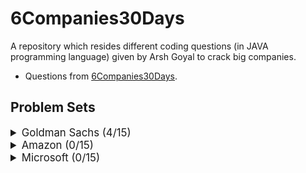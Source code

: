 # 6Companies30Days

A repository which resides different coding questions (in JAVA programming language) given by Arsh Goyal to crack big companies.

- Questions from [6Companies30Days](https://docs.google.com/document/d/1gArkit3S_KXNfl01XSE0HLqpLR2gbh2mJ8ftsxKVd24/edit).

## Problem Sets

<details>
<summary style="font-size: 1.2em">Goldman Sachs (4/15)</summary>

| Sr  | [Problems](./goldman-sachs/README.md)                                                             | TryIt                                                                                                                                  | Status |
| --- | ------------------------------------------------------------------------------------------------- | -------------------------------------------------------------------------------------------------------------------------------------- | ------ |
| 1   | [Print Anagrams Together](./Goldman_Sachs/Question1.java)                                         | [![Problem Link](./assets/gfg.svg)](https://practice.geeksforgeeks.org/problems/print-anagrams-together/1/#)                           | 👌     |
| 2   | [Overlapping Rectangles](./Goldman_Sachs/Question2.java)                                          | [![Problem Link](./assets/gfg.svg)](https://practice.geeksforgeeks.org/problems/overlapping-rectangles1924/1/)                         | 👌     |
| 3   | [Count the subarrays having product less than k](./Goldman_Sachs/Question3.java)                  | [![Problem Link](./assets/gfg.svg)](https://practice.geeksforgeeks.org/problems/count-the-subarrays-having-product-less-than-k1708/1/) | 👌     |
| 4   | [Run Length Encoding](./Goldman_Sachs/Question4.java)                                             | [![Problem Link](./assets/gfg.svg)](https://practice.geeksforgeeks.org/problems/run-length-encoding/1/)                                | 👌     |
| 5   | [Ugly Number](./goldman-sachs/ugly-numbers2254.md)                                                | [![Problem Link](./assets/gfg.svg)](https://practice.geeksforgeeks.org/problems/ugly-numbers2254/1/)                                   |
| 6   | [Greatest Common Divisor of Strings](./Goldman_Sachs/Question6.java)                              | [![Problem Link](./assets/lc.svg)](https://leetcode.com/problems/greatest-common-divisor-of-strings/)                                  | 👌     |
| 7   | [Find the position of M-th item](./goldman-sachs/find-the-position-of-m-th-item1723.md)           | [![Problem Link](./assets/gfg.svg)](https://practice.geeksforgeeks.org/problems/find-the-position-of-m-th-item1723/1#)                 |
| 8   | [Total Decoding Messages](./goldman-sachs/total-decoding-messages1235.md)                         | [![Problem Link](./assets/gfg.svg)](https://practice.geeksforgeeks.org/problems/total-decoding-messages1235/1/)                        |
| 9   | [Number following a pattern](./goldman-sachs/number-following-a-pattern3126.md)                   | [![Problem Link](./assets/gfg.svg)](https://practice.geeksforgeeks.org/problems/number-following-a-pattern3126/1#)                     |
| 10  | [Max 10 numbers in a list having 10M entries](./goldman-sachs/k-largest-elements3736.md)          | [![Problem Link](./assets/gfg.svg)](https://practice.geeksforgeeks.org/problems/k-largest-elements3736/1)                              |
| 11  | [Find Missing And Repeating](./goldman-sachs/find-missing-and-repeating2512.md)                   | [![Problem Link](./assets/gfg.svg)](https://practice.geeksforgeeks.org/problems/find-missing-and-repeating2512/1/#)                    |
| 12  | [Squares in N\*N Chessboard](./goldman-sachs/squares-in-nn-chessboard1801.md)                     | [![Problem Link](./assets/gfg.svg)](https://practice.geeksforgeeks.org/problems/squares-in-nn-chessboard1801/1)                        |
| 13  | [Decode the string](./goldman-sachs/decode-the-string2444.md)                                     | [![Problem Link](./assets/gfg.svg)](https://practice.geeksforgeeks.org/problems/decode-the-string2444/1)                               |
| 14  | [Minimum Size Subarray Sum](./goldman-sachs/minimum-size-subarray-sum.md)                         | [![Problem Link](./assets/lc.svg)](https://leetcode.com/problems/minimum-size-subarray-sum/)                                           |
| 15  | [Array Pair Sum Divisibility Problem](./goldman-sachs/array-pair-sum-divisibility-problem3257.md) | [![Problem Link](./assets/gfg.svg)](https://practice.geeksforgeeks.org/problems/array-pair-sum-divisibility-problem3257/1#)            |

</details>

<details>
<summary style="font-size: 1.2em">Amazon (0/15)</summary>

| Sr  | [Problems](./amazon/README.md)                                                                              | TryIt                                                                                                                                | Status |
| --- | ----------------------------------------------------------------------------------------------------------- | ------------------------------------------------------------------------------------------------------------------------------------ | ------ |
| 1   | [Maximum Profit](./amazon/maximum-profit.md)                                                                | [![Problem Link](./assets/gfg.svg)](https://practice.geeksforgeeks.org/problems/maximum-profit4657/1)                                |
| 2   | [Longest Mountain in Array](./amazon/longest-mountain-in-array.md)                                          | [![Problem Link](./assets/lc.svg)](https://leetcode.com/problems/longest-mountain-in-array/)                                         |
| 3   | [IPL 2021 - Match Day 2](./amazon/ipl-2021-match-day-2.md)                                                  | [![Problem Link](./assets/gfg.svg)](https://practice.geeksforgeeks.org/problems/deee0e8cf9910e7219f663c18d6d640ea0b87f87/1/)         |
| 4   | [Brackets in Matrix Chain Multiplication](./brackets-in-matrix-chain-multiplication.md)                     | [![Problem Link](./assets/gfg.svg)](https://practice.geeksforgeeks.org/problems/brackets-in-matrix-chain-multiplication1024/1/)      |
| 5   | [Phone directory](./amazon/phone-directory.md)                                                              | [![Problem Link](./assets/gfg.svg)](https://practice.geeksforgeeks.org/problems/phone-directory4628/1/)                              |
| 6   | [Maximum of all subarrays of size k](./amazon/maximum-of-all-subarrays-of-size.md)                          | [![Problem Link](./assets/gfg.svg)](https://practice.geeksforgeeks.org/problems/maximum-of-all-subarrays-of-size-k3101/1)            |
| 7   | [First non-repeating character in a stream](./amazon/first-non-repeating-character-in-a-stream.md)          | [![Problem Link](./assets/gfg.svg)](https://practice.geeksforgeeks.org/problems/first-non-repeating-character-in-a-stream1216/1)     |
| 8   | [Count ways to N'th Stair(Order does not matter)](./amazon/count-ways-to-nth-stairorder-does-not-matter.md) | [![Problem Link](./assets/gfg.svg)](https://practice.geeksforgeeks.org/problems/count-ways-to-nth-stairorder-does-not-matter1322/1/) |
| 9   | [Is Sudoku Valid](./amazon/is-sudoku-valid.md)                                                              | [![Problem Link](./assets/gfg.svg)](https://practice.geeksforgeeks.org/problems/is-sudoku-valid4820/1/)                              |
| 10  | [Nuts and Bolts Problem](./amazon/nuts-and-bolts-problem.md)                                                | [![Problem Link](./assets/gfg.svg)](https://practice.geeksforgeeks.org/problems/nuts-and-bolts-problem0431/1)                        |
| 11  | [Serialize and Deserialize a Binary Tree](./amazon/serialize-and-deserialize-a-binary-tree.md)              | [![Problem Link](./assets/gfg.svg)](https://practice.geeksforgeeks.org/problems/serialize-and-deserialize-a-binary-tree/1)           |
| 12  | [Column name from a given column number](./amazon/column-name-from-a-given-column-number.md)                | [![Problem Link](./assets/gfg.svg)](https://practice.geeksforgeeks.org/problems/column-name-from-a-given-column-number4244/1/)       |
| 13  | [Rotting Oranges](./amazon/rotting-oranges.md)                                                              | [![Problem Link](./assets/lc.svg)](https://leetcode.com/problems/rotting-oranges/)                                                   |
| 14  | [Burning Tree](./amazon/burning-tree.md)                                                                    | [![Problem Link](./assets/gfg.svg)](https://practice.geeksforgeeks.org/problems/burning-tree/1/)                                     |
| 15  | [Delete N nodes after M nodes of a linked list](./amazon/delete-n-nodes-after-m-nodes-of-a-linked-list.md)  | [![Problem Link](./assets/gfg.svg)](https://practice.geeksforgeeks.org/problems/delete-n-nodes-after-m-nodes-of-a-linked-list/1/)    |

</details>

<details>
<summary style="font-size: 1.2em">Microsoft (0/15)</summary>

| Sr  | [Problems](./microsoft/README.md)                                                                     | TryIt                                                                                                                                   | Status |
| --- | ----------------------------------------------------------------------------------------------------- | --------------------------------------------------------------------------------------------------------------------------------------- | ------ |
| 1   | [Minimum sum partition](./microsoft/minimum-sum-partition.md)                                         | [![Problem Link](./assets/gfg.svg)](https://practice.geeksforgeeks.org/problems/minimum-sum-partition3317/1/)                           |
| 2   | [Prerequisite Tasks](./microsoft/prerequisite-tasks.md)                                               | [![Problem Link](./assets/gfg.svg)](https://practice.geeksforgeeks.org/problems/prerequisite-tasks/1/)                                  |
| 3   | [Rotate by 90 degree](./microsoft/rotate-by-90-degree.md)                                             | [![Problem Link](./assets/gfg.svg)](https://practice.geeksforgeeks.org/problems/rotate-by-90-degree0356/1/)                             |
| 4   | [Spirally traversing a matrix](./microsoft/spirally-traversing-a-matrix.md)                           | [![Problem Link](./assets/gfg.svg)](https://practice.geeksforgeeks.org/problems/spirally-traversing-a-matrix-1587115621/1/)             |
| 5   | [Stock span problem](./microsoft/stock-span-problem.md)                                               | [![Problem Link](./assets/gfg.svg)](https://practice.geeksforgeeks.org/problems/stock-span-problem-1587115621/1)                        |
| 6   | [Possible Words From Phone Digits](./microsoft/possible-words-from-phone-digits.md)                   | [![Problem Link](./assets/gfg.svg)](https://practice.geeksforgeeks.org/problems/possible-words-from-phone-digits-1587115620/1/)         |
| 7   | [Unit Area of largest region of 1's](./microsoft/length-of-largest-region-of-1s.md)                   | [![Problem Link](./assets/gfg.svg)](https://practice.geeksforgeeks.org/problems/length-of-largest-region-of-1s-1587115620/1/)           |
| 8   | [Connect Nodes at Same Level](./microsoft/connect-nodes-at-same-level.md)                             | [![Problem Link](./assets/gfg.svg)](https://practice.geeksforgeeks.org/problems/connect-nodes-at-same-level/1/)                         |
| 9   | [Count Number of SubTrees having given Sum](./microsoft/count-number-of-subtrees-having-given-sum.md) | [![Problem Link](./assets/gfg.svg)](https://practice.geeksforgeeks.org/problems/count-number-of-subtrees-having-given-sum/1/)           |
| 10  | [Stickler Thief](./microsoft/stickler-theif.md)                                                       | [![Problem Link](./assets/gfg.svg)](https://practice.geeksforgeeks.org/problems/stickler-theif-1587115621/1/)                           |
| 11  | [Generate Binary Numbers](./microsoft/generate-binary-numbers.md)                                     | [![Problem Link](./assets/gfg.svg)](https://practice.geeksforgeeks.org/problems/generate-binary-numbers-1587115620/1/)                  |
| 12  | [Find All Four Sum Numbers](./microsoft/find-all-four-sum-numbers.md)                                 | [![Problem Link](./assets/gfg.svg)](https://practice.geeksforgeeks.org/problems/find-all-four-sum-numbers1732/1)                        |
| 13  | [Bridge edge in a graph](./microsoft/bridge-edge-in-graph.md)                                         | [![Problem Link](./assets/gfg.svg)](https://practice.geeksforgeeks.org/problems/bridge-edge-in-graph/1)                                 |
| 14  | [Minimum steps to destination](./microsoft/minimum-steps-to-destination.md)                           | [![Problem Link](./assets/gfg.svg)](https://practice.geeksforgeeks.org/problems/minimum-number-of-steps-to-reach-a-given-number5234/1/) |
| 15  | [Alien Dictionary](./microsoft/alien-dictionary.md)                                                   | [![Problem Link](./assets/gfg.svg)](https://practice.geeksforgeeks.org/problems/alien-dictionary/1/)                                    |

</details>
